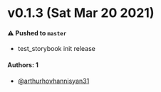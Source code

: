 # v0.1.3 (Sat Mar 20 2021)

#### ⚠️ Pushed to `master`

- test_storybook init release

#### Authors: 1

- [@arthurhovhannisyan31](https://github.com/arthurhovhannisyan31)
